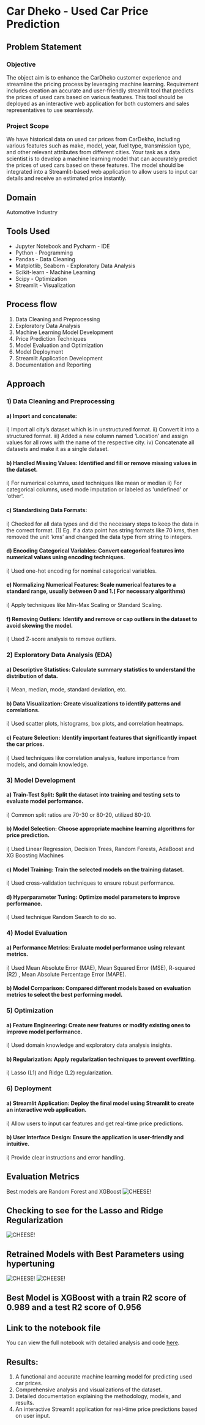 # Car Dheko - Used Car Price Prediction

## Problem Statement

### Objective
The object aim is to enhance the CarDheko customer experience and streamline the pricing process by leveraging machine learning. Requirement includes creation an accurate and user-friendly streamlit tool that predicts the prices of used cars based on various features. This tool should be deployed as an interactive web application for both customers and sales representatives to use seamlessly.

### Project Scope
We have historical data on used car prices from CarDekho, including various features such as make, model, year, fuel type, transmission type, and other relevant attributes from different cities. Your task as a data scientist is to develop a machine learning model that can accurately predict the prices of used cars based on these features. The model should be integrated into a Streamlit-based web application to allow users to input car details and receive an estimated price instantly.

## Domain
Automotive Industry

## Tools Used

- Jupyter Notebook and Pycharm - IDE
- Python - Programming
- Pandas - Data Cleaning
- Matplotlib, Seaborn - Exploratory Data Analysis
- Scikit-learn - Machine Learning
- Scipy - Optimization
- Streamlit - Visualization 

## Process flow
1.	Data Cleaning and Preprocessing
2.	Exploratory Data Analysis
3.	Machine Learning Model Development
4.	Price Prediction Techniques
5.	Model Evaluation and Optimization
6.	Model Deployment
7.	Streamlit Application Development
8.	Documentation and Reporting

## Approach

### 1)	 Data Cleaning and Preprocessing

#### a)	Import and concatenate:
i)	Import all city’s dataset which is in unstructured format.
ii)	Convert it into a  structured format.
iii)	Added a new column named ‘Location’ and assign values for all rows with the name of the respective city.
iv)	Concatenate all datasets and make it as a single dataset.
#### b)	Handled Missing Values: Identified and fill or remove missing values in the dataset.
i)	For numerical columns, used techniques like mean or median
ii)	For categorical columns, used mode imputation or labeled as 'undefined' or 'other'.
#### c)	Standardising Data Formats:
i)	Checked for all data types and did the necessary steps to keep the data in the correct format.
(1)	Eg. If a data point has string formats like 70 kms, then removed the unit ‘kms’ and changed the data type from string to integers.
#### d)	Encoding Categorical Variables: Convert categorical features into numerical values using encoding techniques.
i)	Used one-hot encoding for nominal categorical variables.
#### e)	Normalizing Numerical Features: Scale numerical features to a standard range, usually between 0 and 1.( For necessary algorithms)
i)	Apply techniques like Min-Max Scaling or Standard Scaling.
#### f)	Removing Outliers: Identify and remove or cap outliers in the dataset to avoid skewing the model.
i)	Used Z-score analysis to remove outliers.


### 2)	 Exploratory Data Analysis (EDA)

#### a)	Descriptive Statistics: Calculate summary statistics to understand the distribution of data.
i)	Mean, median, mode, standard deviation, etc.
#### b)	Data Visualization: Create visualizations to identify patterns and correlations.
i)	Used scatter plots, histograms, box plots, and correlation heatmaps.
#### c)	Feature Selection: Identify important features that significantly impact the car prices.
i)	Used techniques like correlation analysis, feature importance from models, and domain knowledge.

### 3)	 Model Development

#### a)	Train-Test Split: Split the dataset into training and testing sets to evaluate model performance.
i)	Common split ratios are 70-30 or 80-20, utilized 80-20.
#### b)	Model Selection: Choose appropriate machine learning algorithms for price prediction.
i)	Used Linear Regression, Decision Trees, Random Forests, AdaBoost and XG Boosting Machines
#### c)	Model Training: Train the selected models on the training dataset.
i)	Used cross-validation techniques to ensure robust performance.
#### d)	Hyperparameter Tuning: Optimize model parameters to improve performance.
i)	Used technique Random Search to do so.

### 4)	 Model Evaluation

#### a)	Performance Metrics: Evaluate model performance using relevant metrics.
i)	Used Mean Absolute Error (MAE), Mean Squared Error (MSE), R-squared (R2) , Mean Absolute Percentage Error (MAPE).
#### b)	Model Comparison: Compared different models based on evaluation metrics to select the best performing model.

### 5)	 Optimization

#### a)	Feature Engineering: Create new features or modify existing ones to improve model performance.
i)	Used domain knowledge and exploratory data analysis insights.
#### b)	Regularization: Apply regularization techniques to prevent overfitting.
i)	Lasso (L1) and Ridge (L2) regularization.

### 6)	 Deployment

#### a)	Streamlit Application: Deploy the final model using Streamlit to create an interactive web application.
i)	Allow users to input car features and get real-time price predictions.
#### b)	User Interface Design: Ensure the application is user-friendly and intuitive.
i)	Provide clear instructions and error handling.


## Evaluation Metrics

Best models are Random Forest and XGBoost
![CHEESE!](EvaluationMetrics.png)

## Checking to see for the Lasso and Ridge Regularization
![CHEESE!](LassoRidge.png)

## Retrained Models with Best Parameters using hypertuning

![CHEESE!](XGBoost_Retrained.png)
![CHEESE!](RandomForest_Retrained.png)

## Best Model is XGBoost with a train R2 score of 0.989 and a test R2 score of 0.956

## Link to the notebook file
You can view the full notebook with detailed analysis and code [here](./cardekho_project.ipynb).


## Results: 
1.	A functional and accurate machine learning model for predicting used car prices.
2.	Comprehensive analysis and visualizations of the dataset.
3.	Detailed documentation explaining the methodology, models, and results.
4.	An interactive Streamlit application for real-time price predictions based on user input.

